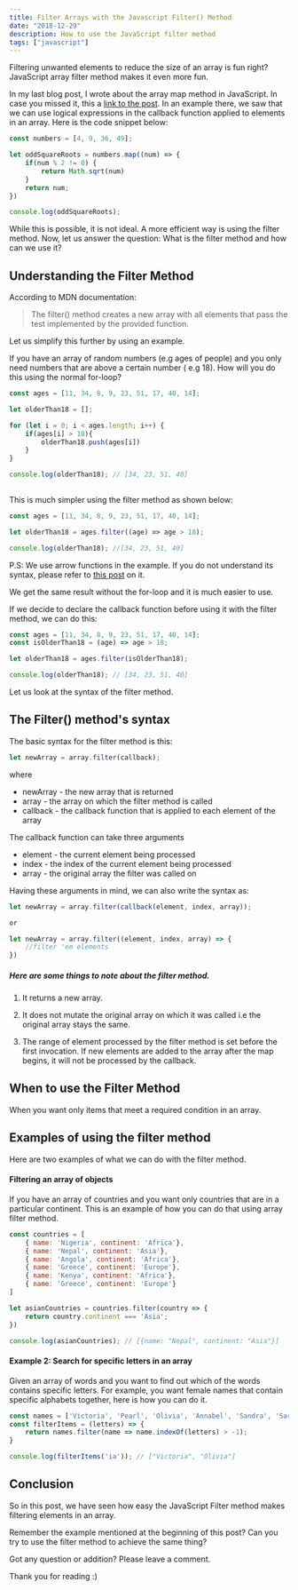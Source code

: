 ```yaml
---
title: Filter Arrays with the Javascript Filter() Method
date: "2018-12-29"
description: How to use the JavaScript filter method
tags: ["javascript"]
---
```


Filtering unwanted elements to reduce the size of an array is fun right? JavaScript array filter method makes it even more fun.

In my last blog post, I wrote about the array map method in JavaScript. In case you missed it, this a [link to the post](https://dev.to/sarah_chima/the-javascript-array-map-method-44m0). In an example there, we saw that we can use logical expressions in the callback function applied to elements in an array. Here is the code snippet below:

```js
const numbers = [4, 9, 36, 49];

let oddSquareRoots = numbers.map((num) => {
    if(num % 2 != 0) {
        return Math.sqrt(num)     
    }
    return num;
})

console.log(oddSquareRoots);
```

While this is possible, it is not ideal. A more efficient way is using the filter method. Now, let us answer the question: What is the filter method and how can we use it?

<h2>Understanding the Filter Method</h2>

According to MDN documentation:

>The filter() method creates a new array with all elements that pass the test implemented by the provided function.

Let us simplify this further by using an example.

If you have an array of random numbers (e.g ages of people) and you only need numbers that are above a certain number ( e.g 18). How will you do this using the normal for-loop?

```js
const ages = [11, 34, 8, 9, 23, 51, 17, 40, 14];

let olderThan18 = [];

for (let i = 0; i < ages.length; i++) {
    if(ages[i] > 18){
        olderThan18.push(ages[i])
    }
}

console.log(olderThan18); // [34, 23, 51, 40]
    
```

This is much simpler using the filter method as shown below:

```js
const ages = [11, 34, 8, 9, 23, 51, 17, 40, 14];

let olderThan18 = ages.filter((age) => age > 18);

console.log(olderThan18); //[34, 23, 51, 40]
```

P.S: We use arrow functions in the example. If you do not understand its syntax, please refer to [this post](https://dev.to/sarah_chima/arrow-functions-in-es6-24) on it.

We get the same result without the for-loop and it is much easier to use. 

If we decide to declare the callback function before using it with the filter method, we can do this:

```js
const ages = [11, 34, 8, 9, 23, 51, 17, 40, 14];
const isOlderThan18 = (age) => age > 18;

let olderThan18 = ages.filter(isOlderThan18);

console.log(olderThan18); // [34, 23, 51, 40]

```

 Let us look at the syntax of the filter method.

<h2>The Filter() method's syntax</h2>

The basic syntax for the filter method is this:

```js
let newArray = array.filter(callback);
```

where
<ul>
    <li>newArray - the new array that is returned</li>
    <li>array - the array on which the filter method is called</li>
    <li>callback - the callback function that is applied to each element of the array </li>
</ul>

The callback function can take three arguments

<ul>
    <li>element - the current element being processed</li>
    <li>index - the index of the current element being processed</li>
    <li>array - the original array the filter was called on</li>
</ul>

Having these arguments in mind, we can also write the syntax as:

```js
let newArray = array.filter(callback(element, index, array));

or

let newArray = array.filter((element, index, array) => {
    //filter 'em elements
})
```

<h5>Here are some things to note about the filter method.</h5>

1. It returns a new array.

2. It does not mutate the original array on which it was called i.e the original array stays the same.

3. The range of element processed by the filter method is set before the first invocation. If new elements are added to the array after the map begins, it will not be processed by the callback.

<h2>When to use the Filter Method</h2>

When you want only items that meet a required condition in an array.

<h2>Examples of using the filter method </h2>

Here are two examples of what we can do with the filter method. 

<h4> Filtering an array of objects</h4>

If  you have an array of countries and you want only countries that are in a particular continent. This is an example of how you can do that using array filter method.

```js
const countries = [
    { name: 'Nigeria', continent: 'Africa'},
    { name: 'Nepal', continent: 'Asia'},
    { name: 'Angola', continent: 'Africa'},
    { name: 'Greece', continent: 'Europe'},
    { name: 'Kenya', continent: 'Africa'},
    { name: 'Greece', continent: 'Europe'}
]

let asianCountries = countries.filter(country => {
    return country.continent === 'Asia';
})

console.log(asianCountries); // [{name: "Nepal", continent: "Asia"}]
```

<h4>Example 2: Search for specific letters in an array</h4>

Given an array of words and you want to find out which of the words contains specific letters. For example, you want female names that contain specific alphabets together, here is how you can do it.

```js
const names = ['Victoria', 'Pearl', 'Olivia', 'Annabel', 'Sandra', 'Sarah'];
const filterItems = (letters) => {
    return names.filter(name => name.indexOf(letters) > -1);
} 

console.log(filterItems('ia')); // ["Victoria", "Olivia"]
```

<h2> Conclusion </h2>

So in this post, we have seen how easy the JavaScript Filter method makes filtering elements in an array. 

Remember the example mentioned at the beginning of this post? Can you try to use the filter method to achieve the same thing?

Got any question or addition? Please leave a comment.

Thank you for reading :)

